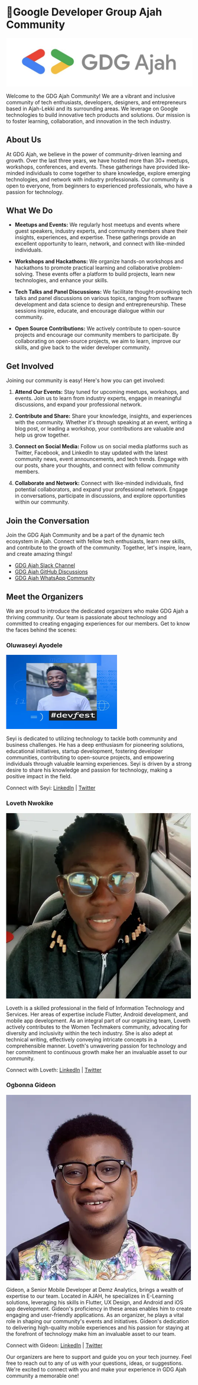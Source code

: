 # 👋Google Developer Group Ajah Community

![GDG Ajah Logo](https://github.com/GDG-Ajah/.github/blob/main/assets/logo.jpeg)

Welcome to the GDG Ajah Community! We are a vibrant and inclusive community of tech enthusiasts, developers, designers, and entrepreneurs based in Ajah-Lekki and its surrounding areas. We leverage on Google technologies to build innovative tech products and solutions. Our mission is to foster learning, collaboration, and innovation in the tech industry.

## About Us

At GDG Ajah, we believe in the power of community-driven learning and growth. Over the last three years, we have hosted more than 30+ meetups, workshops, conferences, and events. These gatherings have provided like-minded individuals to come together to share knowledge, explore emerging technologies, and network with industry professionals. Our community is open to everyone, from beginners to experienced professionals, who have a passion for technology.

## What We Do

- **Meetups and Events:** We regularly host meetups and events where guest speakers, industry experts, and community members share their insights, experiences, and expertise. These gatherings provide an excellent opportunity to learn, network, and connect with like-minded individuals.

- **Workshops and Hackathons:** We organize hands-on workshops and hackathons to promote practical learning and collaborative problem-solving. These events offer a platform to build projects, learn new technologies, and enhance your skills.

- **Tech Talks and Panel Discussions:** We facilitate thought-provoking tech talks and panel discussions on various topics, ranging from software development and data science to design and entrepreneurship. These sessions inspire, educate, and encourage dialogue within our community.

- **Open Source Contributions:** We actively contribute to open-source projects and encourage our community members to participate. By collaborating on open-source projects, we aim to learn, improve our skills, and give back to the wider developer community.

## Get Involved

Joining our community is easy! Here's how you can get involved:

1. **Attend Our Events:** Stay tuned for upcoming meetups, workshops, and events. Join us to learn from industry experts, engage in meaningful discussions, and expand your professional network.

2. **Contribute and Share:** Share your knowledge, insights, and experiences with the community. Whether it's through speaking at an event, writing a blog post, or leading a workshop, your contributions are valuable and help us grow together.

3. **Connect on Social Media:** Follow us on social media platforms such as Twitter, Facebook, and LinkedIn to stay updated with the latest community news, event announcements, and tech trends. Engage with our posts, share your thoughts, and connect with fellow community members.

4. **Collaborate and Network:** Connect with like-minded individuals, find potential collaborators, and expand your professional network. Engage in conversations, participate in discussions, and explore opportunities within our community.

## Join the Conversation

Join the GDG Ajah Community and be a part of the dynamic tech ecosystem in Ajah. Connect with fellow tech enthusiasts, learn new skills, and contribute to the growth of the community. Together, let's inspire, learn, and create amazing things!

- [GDG Ajah Slack Channel](https://gdgajah.slack.com/join/shared_invite/zt-1wg3udxzq-sHxFVrE_hF_H6NEsJmwhjg#/shared-invite/email)
- [GDG Ajah GitHub Discussions](https://github.com/orgs/GDG-Ajah/discussions)
- [GDG Ajah WhatsApp Community](https://chat.whatsapp.com/BPmDnFpcKyQGfAPKJJJIvi)

## Meet the Organizers

We are proud to introduce the dedicated organizers who make GDG Ajah a thriving community. Our team is passionate about technology and committed to creating engaging experiences for our members. Get to know the faces behind the scenes:

### Oluwaseyi Ayodele

<img src="https://github.com/GDG-Ajah/.github/blob/main/assets/oluwaseyi.jpg" alt="Oluwaseyi Ayodele" width="300" height="200">

Seyi is dedicated to utilizing technology to tackle both community and business challenges. He has a deep enthusiasm for pioneering solutions, educational initiatives, startup development, fostering developer communities, contributing to open-source projects, and empowering individuals through valuable learning experiences. Seyi is driven by a strong desire to share his knowledge and passion for technology, making a positive impact in the field.

Connect with Seyi: [LinkedIn](https://www.linkedin.com/in/oluwaseyiayodele/) | [Twitter](https://twitter.com/Fransunisoft)

### Loveth Nwokike

![Loveth Nwokike](https://github.com/GDG-Ajah/.github/blob/main/assets/loveth.jpg)

Loveth is a skilled professional in the field of Information Technology and Services. Her areas of expertise include Flutter, Android development, and mobile app development. As an integral part of our organizing team, Loveth actively contributes to the Women Techmakers community, advocating for diversity and inclusivity within the tech industry. She is also adept at technical writing, effectively conveying intricate concepts in a comprehensible manner. Loveth's unwavering passion for technology and her commitment to continuous growth make her an invaluable asset to our community.

Connect with Loveth: [LinkedIn](https://linkedin.com/in/lovethnwokike) | [Twitter](https://twitter.com/Kulloveth)

### Ogbonna Gideon

![Ogbonna Gideon](https://github.com/GDG-Ajah/.github/blob/main/assets/gideon.jpg)

Gideon, a Senior Mobile Developer at Demz Analytics, brings a wealth of expertise to our team. Located in AJAH, he specializes in E-Learning solutions, leveraging his skills in Flutter, UX Design, and Android and iOS app development. Gideon's proficiency in these areas enables him to create engaging and user-friendly applications. As an organizer, he plays a vital role in shaping our community's events and initiatives. Gideon's dedication to delivering high-quality mobile experiences and his passion for staying at the forefront of technology make him an invaluable asset to our team.

Connect with Gideon: [LinkedIn](https://www.linkedin.com/in/ogbonnagideonc/) | [Twitter](https://twitter.com/GiddyCode)

Our organizers are here to support and guide you on your tech journey. Feel free to reach out to any of us with your questions, ideas, or suggestions. We're excited to connect with you and make your experience in GDG Ajah community a memorable one!
